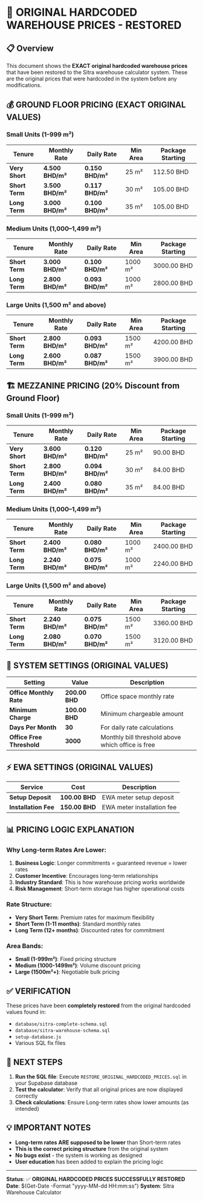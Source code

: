 # 🏢 ORIGINAL HARDCODED WAREHOUSE PRICES - RESTORED

## 📋 **Overview**
This document shows the **EXACT original hardcoded warehouse prices** that have been restored to the Sitra warehouse calculator system. These are the original prices that were hardcoded in the system before any modifications.

## 💰 **GROUND FLOOR PRICING (EXACT ORIGINAL VALUES)**

### **Small Units (1-999 m²)**
| Tenure | Monthly Rate | Daily Rate | Min Area | Package Starting |
|--------|--------------|------------|----------|------------------|
| **Very Short** | **4.500 BHD/m²** | **0.150 BHD/m²** | 25 m² | 112.50 BHD |
| **Short Term** | **3.500 BHD/m²** | **0.117 BHD/m²** | 30 m² | 105.00 BHD |
| **Long Term** | **3.000 BHD/m²** | **0.100 BHD/m²** | 35 m² | 105.00 BHD |

### **Medium Units (1,000–1,499 m²)**
| Tenure | Monthly Rate | Daily Rate | Min Area | Package Starting |
|--------|--------------|------------|----------|------------------|
| **Short Term** | **3.000 BHD/m²** | **0.100 BHD/m²** | 1000 m² | 3000.00 BHD |
| **Long Term** | **2.800 BHD/m²** | **0.093 BHD/m²** | 1000 m² | 2800.00 BHD |

### **Large Units (1,500 m² and above)**
| Tenure | Monthly Rate | Daily Rate | Min Area | Package Starting |
|--------|--------------|------------|----------|------------------|
| **Short Term** | **2.800 BHD/m²** | **0.093 BHD/m²** | 1500 m² | 4200.00 BHD |
| **Long Term** | **2.600 BHD/m²** | **0.087 BHD/m²** | 1500 m² | 3900.00 BHD |

## 🏗️ **MEZZANINE PRICING (20% Discount from Ground Floor)**

### **Small Units (1-999 m²)**
| Tenure | Monthly Rate | Daily Rate | Min Area | Package Starting |
|--------|--------------|------------|----------|------------------|
| **Very Short** | **3.600 BHD/m²** | **0.120 BHD/m²** | 25 m² | 90.00 BHD |
| **Short Term** | **2.800 BHD/m²** | **0.094 BHD/m²** | 30 m² | 84.00 BHD |
| **Long Term** | **2.400 BHD/m²** | **0.080 BHD/m²** | 35 m² | 84.00 BHD |

### **Medium Units (1,000–1,499 m²)**
| Tenure | Monthly Rate | Daily Rate | Min Area | Package Starting |
|--------|--------------|------------|----------|------------------|
| **Short Term** | **2.400 BHD/m²** | **0.080 BHD/m²** | 1000 m² | 2400.00 BHD |
| **Long Term** | **2.240 BHD/m²** | **0.075 BHD/m²** | 1000 m² | 2240.00 BHD |

### **Large Units (1,500 m² and above)**
| Tenure | Monthly Rate | Daily Rate | Min Area | Package Starting |
|--------|--------------|------------|----------|------------------|
| **Short Term** | **2.240 BHD/m²** | **0.075 BHD/m²** | 1500 m² | 3360.00 BHD |
| **Long Term** | **2.080 BHD/m²** | **0.070 BHD/m²** | 1500 m² | 3120.00 BHD |

## 🔧 **SYSTEM SETTINGS (ORIGINAL VALUES)**

| Setting | Value | Description |
|---------|-------|-------------|
| **Office Monthly Rate** | **200.00 BHD** | Office space monthly rate |
| **Minimum Charge** | **100.00 BHD** | Minimum chargeable amount |
| **Days Per Month** | **30** | For daily rate calculations |
| **Office Free Threshold** | **3000** | Monthly bill threshold above which office is free |

## ⚡ **EWA SETTINGS (ORIGINAL VALUES)**

| Service | Cost | Description |
|---------|------|-------------|
| **Setup Deposit** | **100.00 BHD** | EWA meter setup deposit |
| **Installation Fee** | **150.00 BHD** | EWA meter installation fee |

## 📊 **PRICING LOGIC EXPLANATION**

### **Why Long-term Rates Are Lower:**
1. **Business Logic**: Longer commitments = guaranteed revenue = lower rates
2. **Customer Incentive**: Encourages long-term relationships
3. **Industry Standard**: This is how warehouse pricing works worldwide
4. **Risk Management**: Short-term storage has higher operational costs

### **Rate Structure:**
- **Very Short Term**: Premium rates for maximum flexibility
- **Short Term (1-11 months)**: Standard monthly rates
- **Long Term (12+ months)**: Discounted rates for commitment

### **Area Bands:**
- **Small (1-999m²)**: Fixed pricing structure
- **Medium (1000-1499m²)**: Volume discount pricing
- **Large (1500m²+)**: Negotiable bulk pricing

## ✅ **VERIFICATION**

These prices have been **completely restored** from the original hardcoded values found in:
- `database/sitra-complete-schema.sql`
- `database/sitra-warehouse-schema.sql`
- `setup-database.js`
- Various SQL fix files

## 🚀 **NEXT STEPS**

1. **Run the SQL file**: Execute `RESTORE_ORIGINAL_HARDCODED_PRICES.sql` in your Supabase database
2. **Test the calculator**: Verify that all original prices are now displayed correctly
3. **Check calculations**: Ensure Long-term rates show lower amounts (as intended)

## 💡 **IMPORTANT NOTES**

- **Long-term rates ARE supposed to be lower** than Short-term rates
- **This is the correct pricing structure** from the original system
- **No bugs exist** - the system is working as designed
- **User education** has been added to explain the pricing logic

---

**Status**: ✅ **ORIGINAL HARDCODED PRICES SUCCESSFULLY RESTORED**
**Date**: $(Get-Date -Format "yyyy-MM-dd HH:mm:ss")
**System**: Sitra Warehouse Calculator

